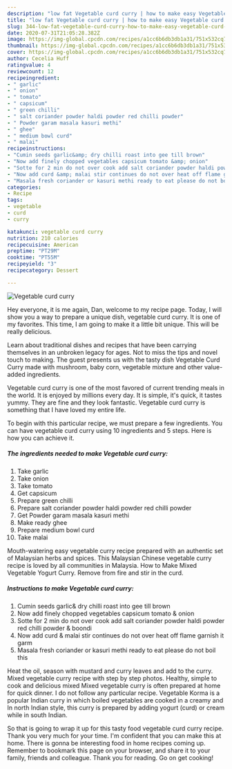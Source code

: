 ```yaml
---
description: "low fat Vegetable curd curry | how to make easy Vegetable curd curry"
title: "low fat Vegetable curd curry | how to make easy Vegetable curd curry"
slug: 344-low-fat-vegetable-curd-curry-how-to-make-easy-vegetable-curd-curry
date: 2020-07-31T21:05:28.382Z
image: https://img-global.cpcdn.com/recipes/a1cc6b6db3db1a31/751x532cq70/vegetable-curd-curry-recipe-main-photo.jpg
thumbnail: https://img-global.cpcdn.com/recipes/a1cc6b6db3db1a31/751x532cq70/vegetable-curd-curry-recipe-main-photo.jpg
cover: https://img-global.cpcdn.com/recipes/a1cc6b6db3db1a31/751x532cq70/vegetable-curd-curry-recipe-main-photo.jpg
author: Cecelia Huff
ratingvalue: 4
reviewcount: 12
recipeingredient:
- " garlic"
- " onion"
- " tomato"
- " capsicum"
- " green chilli"
- " salt coriander powder haldi powder red chilli powder"
- " Powder garam masala kasuri methi"
- " ghee"
- " medium bowl curd"
- " malai"
recipeinstructions:
- "Cumin seeds garlic&amp; dry chilli roast into gee till brown"
- "Now add finely chopped vegetables capsicum tomato &amp; onion"
- "Sotte for 2 min do not over cook add salt coriander powder haldi powder red chilli powder &amp; boondi"
- "Now add curd &amp; malai stir continues do not over heat off flame garnish it garm"
- "Masala fresh coriander or kasuri methi ready to eat please do not boil this"
categories:
- Recipe
tags:
- vegetable
- curd
- curry

katakunci: vegetable curd curry 
nutrition: 210 calories
recipecuisine: American
preptime: "PT29M"
cooktime: "PT55M"
recipeyield: "3"
recipecategory: Dessert

---
```



![Vegetable curd curry](https://img-global.cpcdn.com/recipes/a1cc6b6db3db1a31/751x532cq70/vegetable-curd-curry-recipe-main-photo.jpg)

Hey everyone, it is me again, Dan, welcome to my recipe page. Today, I will show you a way to prepare a unique dish, vegetable curd curry. It is one of my favorites. This time, I am going to make it a little bit unique. This will be really delicious.

Learn about traditional dishes and recipes that have been carrying themselves in an unbroken legacy for ages. Not to miss the tips and novel touch to making. The guest presents us with the tasty dish Vegetable Curd Curry made with mushroom, baby corn, vegetable mixture and other value-added ingredients.

Vegetable curd curry is one of the most favored of current trending meals in the world. It is enjoyed by millions every day. It is simple, it's quick, it tastes yummy. They are fine and they look fantastic. Vegetable curd curry is something that I have loved my entire life.


To begin with this particular recipe, we must prepare a few ingredients. You can have vegetable curd curry using 10 ingredients and 5 steps. Here is how you can achieve it.

<!--inarticleads1-->

##### The ingredients needed to make Vegetable curd curry:

1. Take  garlic
1. Take  onion
1. Take  tomato
1. Get  capsicum
1. Prepare  green chilli
1. Prepare  salt coriander powder haldi powder red chilli powder
1. Get  Powder garam masala kasuri methi
1. Make ready  ghee
1. Prepare  medium bowl curd
1. Take  malai


Mouth-watering easy vegetable curry recipe prepared with an authentic set of Malaysian herbs and spices. This Malaysian Chinese vegetable curry recipe is loved by all communities in Malaysia. How to Make Mixed Vegetable Yogurt Curry. Remove from fire and stir in the curd. 

<!--inarticleads2-->

##### Instructions to make Vegetable curd curry:

1. Cumin seeds garlic&amp; dry chilli roast into gee till brown
1. Now add finely chopped vegetables capsicum tomato &amp; onion
1. Sotte for 2 min do not over cook add salt coriander powder haldi powder red chilli powder &amp; boondi
1. Now add curd &amp; malai stir continues do not over heat off flame garnish it garm
1. Masala fresh coriander or kasuri methi ready to eat please do not boil this


Heat the oil, season with mustard and curry leaves and add to the curry. Mixed vegetable curry recipe with step by step photos. Healthy, simple to cook and delicious mixed Mixed vegetable curry is often prepared at home for quick dinner. I do not follow any particular recipe. Vegetable Korma is a popular Indian curry in which boiled vegetables are cooked in a creamy and In north Indian style, this curry is prepared by adding yogurt (curd) or cream while in south Indian. 

So that is going to wrap it up for this tasty food vegetable curd curry recipe. Thank you very much for your time. I'm confident that you can make this at home. There is gonna be interesting food in home recipes coming up. Remember to bookmark this page on your browser, and share it to your family, friends and colleague. Thank you for reading. Go on get cooking!
